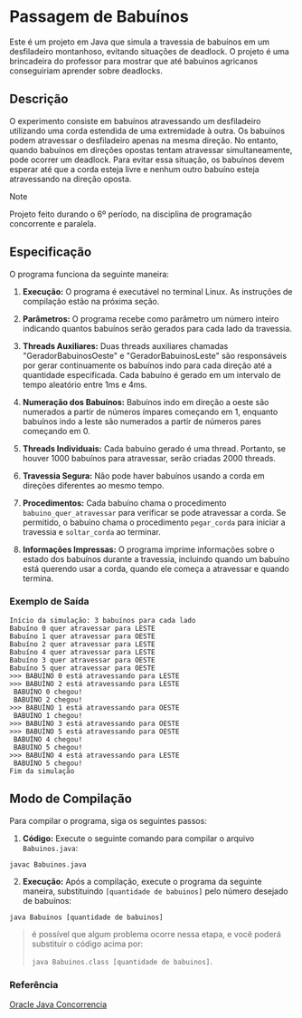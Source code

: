 # Passagem de Babuínos

Este é um projeto em Java que simula a travessia de babuínos em um desfiladeiro montanhoso, evitando situações de deadlock. 
O projeto é uma brincadeira do professor para mostrar que até babuinos agricanos conseguiriam aprender sobre deadlocks.

## Descrição

O experimento consiste em babuínos atravessando um desfiladeiro utilizando uma corda estendida de uma extremidade à outra. 
Os babuínos podem atravessar o desfiladeiro apenas na mesma direção. 
No entanto, quando babuínos em direções opostas tentam atravessar simultaneamente, pode ocorrer um deadlock. 
Para evitar essa situação, os babuínos devem esperar até que a corda esteja livre e nenhum outro babuíno esteja atravessando na direção oposta.

> [!NOTE]
> Projeto feito durando o 6º período, na disciplina de programação concorrente e paralela.

## Especificação

O programa funciona da seguinte maneira:

1. **Execução:** O programa é executável no terminal Linux. As instruções de compilação estão na próxima seção.

2. **Parâmetros:** O programa recebe como parâmetro um número inteiro indicando quantos babuínos serão gerados para cada lado da travessia.

3. **Threads Auxiliares:** Duas threads auxiliares chamadas "GeradorBabuinosOeste" e "GeradorBabuinosLeste" são responsáveis por gerar continuamente os babuínos indo para cada direção até a quantidade especificada. Cada babuíno é gerado em um intervalo de tempo aleatório entre 1ms e 4ms.

4. **Numeração dos Babuínos:** Babuínos indo em direção a oeste são numerados a partir de números ímpares começando em 1, enquanto babuínos indo a leste são numerados a partir de números pares começando em 0.

5. **Threads Individuais:** Cada babuíno gerado é uma thread. Portanto, se houver 1000 babuínos para atravessar, serão criadas 2000 threads.

6. **Travessia Segura:** Não pode haver babuínos usando a corda em direções diferentes ao mesmo tempo.

7. **Procedimentos:** Cada babuíno chama o procedimento `babuino_quer_atravessar` para verificar se pode atravessar a corda. Se permitido, o babuíno chama o procedimento `pegar_corda` para iniciar a travessia e `soltar_corda` ao terminar.

8. **Informações Impressas:** O programa imprime informações sobre o estado dos babuínos durante a travessia, incluindo quando um babuíno está querendo usar a corda, quando ele começa a atravessar e quando termina.

### Exemplo de Saída

```
Início da simulação: 3 babuínos para cada lado
Babuíno 0 quer atravessar para LESTE
Babuíno 1 quer atravessar para OESTE
Babuíno 2 quer atravessar para LESTE
Babuíno 4 quer atravessar para LESTE
Babuíno 3 quer atravessar para OESTE
Babuíno 5 quer atravessar para OESTE
>>> BABUÍNO 0 está atravessando para LESTE
>>> BABUÍNO 2 está atravessando para LESTE
 BABUÍNO 0 chegou!
 BABUÍNO 2 chegou!
>>> BABUÍNO 1 está atravessando para OESTE
 BABUÍNO 1 chegou!
>>> BABUÍNO 3 está atravessando para OESTE
>>> BABUÍNO 5 está atravessando para OESTE
 BABUÍNO 4 chegou!
 BABUÍNO 5 chegou!
>>> BABUÍNO 4 está atravessando para LESTE
 BABUÍNO 5 chegou!
Fim da simulação
```

## Modo de Compilação

Para compilar o programa, siga os seguintes passos:

1. **Código:** Execute o seguinte comando para compilar o arquivo `Babuinos.java`:

```
javac Babuinos.java
```

2. **Execução:** Após a compilação, execute o programa da seguinte maneira, substituindo `[quantidade de babuinos]` pelo número desejado de babuínos:

```
java Babuinos [quantidade de babuinos]
```

> é possível que algum problema ocorre nessa etapa, e você poderá substituir o código acima por:
> 
> `java Babuinos.class [quantidade de babuinos]`.

### Referência
[Oracle Java Concorrencia](https://docs.oracle.com/javase/tutorial/essential/concurrency/)
